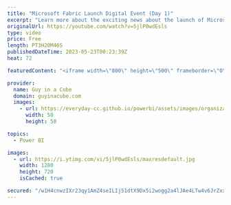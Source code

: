 ```yaml
---
title: "Microsoft Fabric Launch Digital Event (Day 1)"
excerpt: "Learn more about the exciting news about the launch of Microsoft Fabric in this two-day digital event. From Power BI, to Synapse, and Data Factory, you will be able to learn what’s available to you in this new offering.  Blog: https://aka.ms/build-with-analytics  #MicrosoftFabric"
originalUrl: https://youtube.com/watch?v=5jlP0wdEsls
type: video
price: Free
length: PT3H20M46S
publishedDateTime: 2023-05-23T00:23:39Z
heat: 72

featuredContent: "<iframe width=\"800\" height=\"500\" frameborder=\"0\" src=\"https://www.youtube.com/embed/5jlP0wdEsls\" allow=\"accelerometer; autoplay; encrypted-media; gyroscope; picture-in-picture\" allowfullscreen></iframe>"

provider:
  name: Guy in a Cube
  domain: guyinacube.com
  images:
    - url: https://everyday-cc.github.io/powerbi/assets/images/organizations/guyinacube.com-50x50.jpg
      width: 50
      height: 50

topics:
  - Power BI

images:
  - url: https://i.ytimg.com/vi/5jlP0wdEsls/maxresdefault.jpg
    width: 1280
    height: 720
    isCached: true

secured: "/w1H4cnwzIXr23qy1AmZ4seILIj51dtX9Dx5i2wogg2a4lJAe4LTw4v6JrZxxCenNMs8RwTR/uH3ZwXTNmuCe72wWcFfG87JsAr+RrlZFX69PquEvS7MHJzDgbEHdH3N+/2xV9U/JuqzNCTb63s9Kxr12V7m8FMqgNElYjk00WIiswu9uXgr9EouyrR+bZAXEy+Gp27G71G6smGoBrGUnZPXN5zlY7Mo2miXzM6SK4F4SpCa2v/VZoOC6563sBSY5cRPHvY6CO6Bb/tFttA9Te1IkU3y5wHv6qJw01Bw5YCMRWcUds/h6Hqc4RxZr6ryJw3Jil+WxMwPs4Ta7IJDwzpRSYPgK5ufHUrHS/FzpxTp4GtecZWvX/rBTe88VhzsN1FWjeGGWbtT70le9MawEewvd/li3AuXewpGkfO0k4E=;/IQXZla06A0sg4D198oDCw=="
---
```


